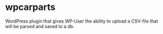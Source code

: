 # wpcarparts
WordPress plugin that gives WP-User the ability to upload a CSV-file that will be parsed and saved to a db.
